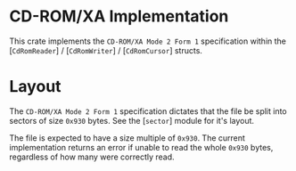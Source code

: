 # CD-ROM/XA Implementation

This crate implements the `CD-ROM/XA Mode 2 Form 1` specification
within the [`CdRomReader`] / [`CdRomWriter`] / [`CdRomCursor`] structs.

# Layout

The `CD-ROM/XA Mode 2 Form 1` specification dictates that the
file be split into sectors of size `0x930` bytes. See the [`sector`]
module for it's layout.

The file is expected to have a size multiple of `0x930`. The current
implementation returns an error if unable to read the whole `0x930`
bytes, regardless of how many were correctly read.
